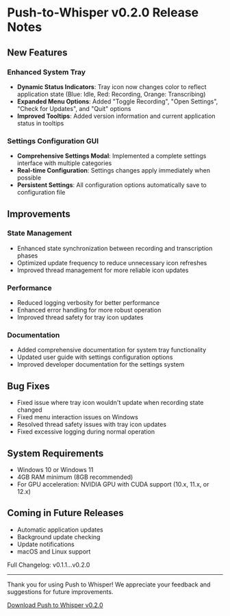 # Push-to-Whisper v0.2.0 Release Notes

## New Features

### Enhanced System Tray
- **Dynamic Status Indicators**: Tray icon now changes color to reflect application state (Blue: Idle, Red: Recording, Orange: Transcribing)
- **Expanded Menu Options**: Added "Toggle Recording", "Open Settings", "Check for Updates", and "Quit" options
- **Improved Tooltips**: Added version information and current application status in tooltips

### Settings Configuration GUI
- **Comprehensive Settings Modal**: Implemented a complete settings interface with multiple categories
- **Real-time Configuration**: Settings changes apply immediately when possible
- **Persistent Settings**: All configuration options automatically save to configuration file

## Improvements

### State Management
- Enhanced state synchronization between recording and transcription phases
- Optimized update frequency to reduce unnecessary icon refreshes
- Improved thread management for more reliable icon updates

### Performance
- Reduced logging verbosity for better performance
- Enhanced error handling for more robust operation
- Improved thread safety for tray icon updates

### Documentation
- Added comprehensive documentation for system tray functionality
- Updated user guide with settings configuration options
- Improved developer documentation for the settings system

## Bug Fixes
- Fixed issue where tray icon wouldn't update when recording state changed
- Fixed menu interaction issues on Windows
- Resolved thread safety issues with tray icon updates
- Fixed excessive logging during normal operation

## System Requirements
- Windows 10 or Windows 11
- 4GB RAM minimum (8GB recommended)
- For GPU acceleration: NVIDIA GPU with CUDA support (10.x, 11.x, or 12.x)

## Coming in Future Releases
- Automatic application updates
- Background update checking
- Update notifications
- macOS and Linux support

Full Changelog: v0.1.1...v0.2.0

---

Thank you for using Push to Whisper! We appreciate your feedback and suggestions for future improvements.

[Download Push to Whisper v0.2.0](https://github.com/yourusername/push-to-whisper/releases/tag/v0.2.0) 